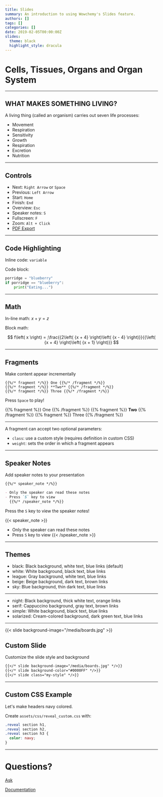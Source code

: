 ```yaml
---
title: Slides
summary: An introduction to using Wowchemy's Slides feature.
authors: []
tags: []
categories: []
date: 2019-02-05T00:00:00Z
slides:
  theme: black
  highlight_style: dracula
---
```

# Cells, Tissues, Organs and Organ System

- - -

## WHAT MAKES SOMETHING LIVING?

A living thing (called an organism) carries out seven life processes:

* Movement
* Respiration
* Sensitivity
* Growth 
* Respiration
* Excretion
* Nutrition

- - -

## Controls

* Next: `Right Arrow` or `Space`
* Previous: `Left Arrow`
* Start: `Home`
* Finish: `End`
* Overview: `Esc`
* Speaker notes: `S`
* Fullscreen: `F`
* Zoom: `Alt + Click`
* [PDF Export](https://revealjs.com/pdf-export/)

- - -

## Code Highlighting

Inline code: `variable`

Code block:

```python
porridge = "blueberry"
if porridge == "blueberry":
    print("Eating...")
```

- - -

## Math

In-line math: $x + y = z$

Block math:

$$
f\left( x \right) = ;\frac{{2\left( {x + 4} \right)\left( {x - 4} \right)}}{{\left( {x + 4} \right)\left( {x + 1} \right)}}
$$

- - -

## Fragments

Make content appear incrementally

```
{{%/* fragment */%}} One {{%/* /fragment */%}}
{{%/* fragment */%}} **Two** {{%/* /fragment */%}}
{{%/* fragment */%}} Three {{%/* /fragment */%}}
```

Press `Space` to play!

{{% fragment %}} One {{% /fragment %}}
{{% fragment %}} **Two** {{% /fragment %}}
{{% fragment %}} Three {{% /fragment %}}

- - -

A fragment can accept two optional parameters:

* `class`: use a custom style (requires definition in custom CSS)
* `weight`: sets the order in which a fragment appears

- - -

## Speaker Notes

Add speaker notes to your presentation

```markdown
{{%/* speaker_note */%}}

- Only the speaker can read these notes
- Press `S` key to view
  {{%/* /speaker_note */%}}
```

Press the `S` key to view the speaker notes!

{{< speaker_note >}}

* Only the speaker can read these notes
* Press `S` key to view
  {{< /speaker_note >}}

- - -

## Themes

* black: Black background, white text, blue links (default)
* white: White background, black text, blue links
* league: Gray background, white text, blue links
* beige: Beige background, dark text, brown links
* sky: Blue background, thin dark text, blue links

- - -

* night: Black background, thick white text, orange links
* serif: Cappuccino background, gray text, brown links
* simple: White background, black text, blue links
* solarized: Cream-colored background, dark green text, blue links

- - -

{{< slide background-image="/media/boards.jpg" >}}

## Custom Slide

Customize the slide style and background

```markdown
{{</* slide background-image="/media/boards.jpg" */>}}
{{</* slide background-color="#0000FF" */>}}
{{</* slide class="my-style" */>}}
```

- - -

## Custom CSS Example

Let's make headers navy colored.

Create `assets/css/reveal_custom.css` with:

```css
.reveal section h1,
.reveal section h2,
.reveal section h3 {
  color: navy;
}
```

- - -

# Questions?

[Ask](https://github.com/wowchemy/wowchemy-hugo-modules/discussions)

[Documentation](https://wowchemy.com/docs/managing-content/#create-slides)